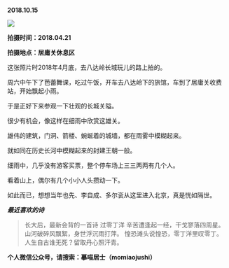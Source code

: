 
          
            
**2018.10.15**



![](//upload-images.jianshu.io/upload_images/51001-858132004e0ed985.jpg)




**拍摄时间：2018.04.21**

**拍摄地点：居庸关休息区**

这张照片时2018年4月底，去八达岭长城玩儿的路上拍的。

周六中午下了芭蕾舞课，吃过午饭，开车去八达岭下的旅馆，车到了居庸关收费站，开始飘起小雨。

于是正好下来参观一下壮观的长城关隘。

很少有机会，像这样在细雨中欣赏这雄关。

雄伟的建筑，门洞、箭楼、蜿蜒着的城墙，都在雨雾中模糊起来。

就如同在历史长河中模糊起来的封建王朝一般。

细雨中，几乎没有游客买票，整个停车场上三三两两有几个人。

看着山上，偶尔有几个小小人头攒动一下。

如此而已，想想当年也先、李自成、多尔衮从这里进入北京，真是恍如隔世。


***最近喜欢的诗***
>长大后，最新会背的一首诗
过零丁洋
辛苦遭逢起一经，干戈寥落四周星。
山河破碎风飘絮，身世浮沉雨打萍。
惶恐滩头说惶恐，零丁洋里叹零丁。
人生自古谁无死？留取丹心照汗青。




**个人微信公众号，请搜索：摹喵居士（momiaojushi）**

          
        